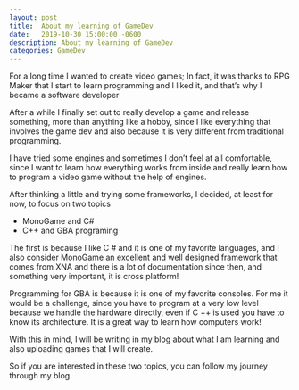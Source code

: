 ```yaml
---
layout: post
title:  About my learning of GameDev
date:   2019-10-30 15:00:00 -0600
description: About my learning of GameDev
categories: GameDev
---
```


For a long time I wanted to create video games; In fact, it was thanks to RPG Maker that I 
start to learn programming and I liked it, and that’s why I became a software developer

After a while I finally set out to really develop a game and release something, more than anything like a hobby, 
since I like everything that involves the game dev and also because it is very different from traditional programming.

I have tried some engines and sometimes I don’t feel at all comfortable, since I want to learn how everything 
works from inside and really learn how to program a video game without the help of engines.

After thinking a little and trying some frameworks, I decided, at least for now, to focus on two topics

* MonoGame and C#
* C++ and GBA programing

The first is because I like C # and it is one of my favorite languages, and I also consider MonoGame an excellent and well 
designed framework that comes from XNA and there is a lot of documentation since then, and something very important, it is cross platform!

Programming for GBA is because it is one of my favorite consoles. For me it would be a challenge, since you have to 
program at a very low level because we handle the hardware directly, even if C ++ is used you have to know its architecture. It is a great 
way to learn how computers work!

With this in mind, I will be writing in my blog about what I am learning and also uploading games that I will create.

So if you are interested in these two topics, you can follow my journey through my blog.